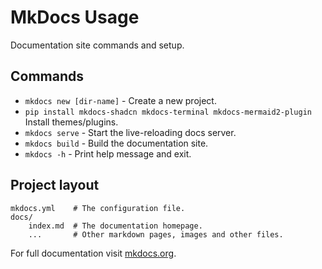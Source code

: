 # MkDocs Usage

Documentation site commands and setup.

## Commands

* `mkdocs new [dir-name]` - Create a new project.
* `pip install mkdocs-shadcn mkdocs-terminal mkdocs-mermaid2-plugin` Install themes/plugins.
* `mkdocs serve` - Start the live-reloading docs server.
* `mkdocs build` - Build the documentation site.
* `mkdocs -h` - Print help message and exit.

## Project layout

    mkdocs.yml    # The configuration file.
    docs/
        index.md  # The documentation homepage.
        ...       # Other markdown pages, images and other files.

For full documentation visit [mkdocs.org](https://www.mkdocs.org).
